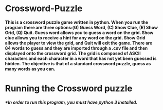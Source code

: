 # Crossword-Puzzle
#### This is a crossword puzzle game written in python. When you run the program there are three options:(G) Guess Word, (C) Show Clue, (R) Show Grid, (Q) Quit. Guess word allows you to guess a word on the grid. Show clue allows you to receive a hint for any word on the grid. Show Grid allows the player to view the grid, and Quit will exit the game. There are 84 words to guess and they are imported through a .csv file and then displayed onto the crossword grid. The grid is composed of ASCII characters and each character in a word that has not yet been guessed is hidden. The objective is that of a standard crossword puzzle, guess as many words as you can. 

# Running the Crossword puzzle

##### *In order to run this program, you must have python 3 installed.

